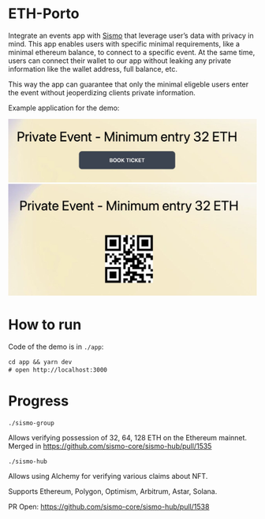 # ETH-Porto

Integrate an events app with [Sismo](https://docs.sismo.io/sismo-docs/) that
leverage user’s data with privacy in mind. This app enables users with specific
minimal requirements, like a minimal ethereum balance, to connect to a specific
event. At the same time, users can connect their wallet to our app without
leaking any private information like the wallet address, full balance, etc.

This way the app can guarantee that only the minimal eligeble users enter the
event without jeoperdizing clients private information.

Example application for the demo:

![img1](./img1.jpg)
![img2](./img2.jpg)

# How to run

Code of the demo is in `./app`:

```
cd app && yarn dev
# open http://localhost:3000
```

# Progress

```
./sismo-group
```

Allows verifying possession of 32, 64, 128 ETH on the Ethereum mainnet.
Merged in https://github.com/sismo-core/sismo-hub/pull/1535

```
./sismo-hub
```

Allows using Alchemy for verifying various claims about NFT.

Supports Ethereum, Polygon, Optimism, Arbitrum, Astar, Solana.

PR Open: https://github.com/sismo-core/sismo-hub/pull/1538
